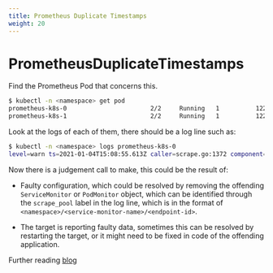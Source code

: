 ```yaml
---
title: Prometheus Duplicate Timestamps
weight: 20
---
```


# PrometheusDuplicateTimestamps

Find the Prometheus Pod that concerns this.

```bash
$ kubectl -n <namespace> get pod
prometheus-k8s-0                       2/2     Running   1          122m
prometheus-k8s-1                       2/2     Running   1          122m
```

Look at the logs of each of them, there should be a log line such as:

```bash
$ kubectl -n <namespace> logs prometheus-k8s-0
level=warn ts=2021-01-04T15:08:55.613Z caller=scrape.go:1372 component="scrape manager" scrape_pool=default/main-ingress-nginx-controller/0 target=http://10.0.7.3:10254/metrics msg="Error on ingesting samples with different value but same timestamp" num_dropped=16
```

Now there is a judgement call to make, this could be the result of:

* Faulty configuration, which could be resolved by removing the offending
  `ServiceMonitor` or `PodMonitor` object, which can be identified through
  the `scrape_pool` label in the log line, which is in the format of
  `<namespace>/<service-monitor-name>/<endpoint-id>`.

* The target is reporting faulty data, sometimes this can be resolved by
  restarting the target, or it might need to be fixed in code of the offending
  application.

Further reading [blog](https://www.robustperception.io/debugging-out-of-order-samples)
